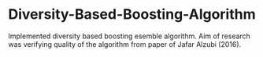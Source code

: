 # Diversity-Based-Boosting-Algorithm
Implemented diversity based boosting esemble algorithm. Aim of research was verifying quality of the algorithm from paper of Jafar Alzubi (2016).
